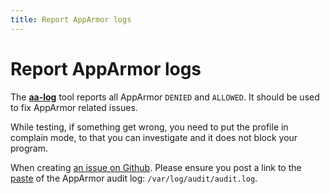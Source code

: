 ```yaml
---
title: Report AppArmor logs
---
```


# Report AppArmor logs

The **[aa-log](/usage/#apparmor-log)** tool reports all AppArmor `DENIED` and `ALLOWED`. It should be used to fix AppArmor related issues.

While testing, if something get wrong, you need to put the profile in complain mode, to that you can investigate and it does not block your program.

When creating [an issue on Github][newissue]. Please ensure you post a link to the [paste] of the AppArmor audit log: `/var/log/audit/audit.log`.

[newissue]: https://github.com/roddhjav/apparmor.d/issues/new
[paste]: https://pastebin.com/
